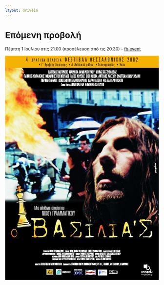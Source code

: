 ```yaml
---
layout: drivein
---
```


# Επόμενη προβολή

Πέμπτη 1 Ιουλίου στις 21.00 (προσέλευση από τις 20.30) - [fb event](https://www.facebook.com/events/337725981062354)

![poster](./assets/images/vasilias.jpg)